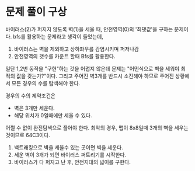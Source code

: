 # 문제 풀이 구상

바이러스(2)가 퍼지지 않도록 벽(1)을 세울 때, 안전영역(0)의 '최댓값'을 구하는 문제이다.
bfs를 활용하는 문제라고 생각이 들었는데,

1. 바이러스는 벽을 제외하고 상하좌우를 감염시키며 퍼저나감
2. 안전영역의 갯수를 카운트 할때 Bfs를 활용한다.

일단 1,2번 동작을 "구현"하는 것을 어렵지 않은데 문제는 "어떤식으로 벽을 세워야 최적의 값을 갖는가?"이다.
그리고 주어진 벽3개를 반드시 소진해야 하므로 주어진 상황에서 모든 경우의 수를 탐색해야 한다.

경우의 수의 제약조건은

- 벽은 3개만 세운다.
- 해당 위치가 0일때에만 세울 수 있다.

어쩔 수 없이 완전탐색으로 풀어야 한다. 최악의 경우, 맵이 8x8일때 3개의 벽을 세우는 것이므로 64C3이다.

1. 백트래킹으로 벽을 세울수 있는 곳이면 벽을 세운다.
2. 세운 벽이 3개가 되면 바이러스 퍼트리기를 시작한다.
3. 바이러스가 다 퍼지고 난 후, 안전지대의 넓이를 구한다.
